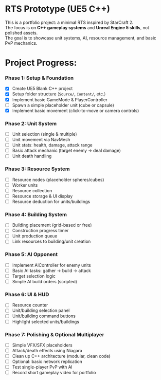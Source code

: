 # RTS Prototype (UE5 C++)

This is a portfolio project: a minimal RTS inspired by StarCraft 2.  
The focus is on **C++ gameplay systems** and **Unreal Engine 5 skills**, not polished assets.  
The goal is to showcase unit systems, AI, resource management, and basic PvP mechanics.

# Project Progress:

### Phase 1: Setup & Foundation
- [x] Create UE5 Blank C++ project
- [x] Setup folder structure (`Source/`, `Content/`, etc.)
- [x] Implement basic GameMode & PlayerController
- [ ] Spawn a simple placeholder unit (cube or capsule)
- [x] Implement basic movement (click-to-move or camera controls)

### Phase 2: Unit System
- [ ] Unit selection (single & multiple)
- [ ] Unit movement via NavMesh
- [ ] Unit stats: health, damage, attack range
- [ ] Basic attack mechanic (target enemy → deal damage)
- [ ] Unit death handling

### Phase 3: Resource System
- [ ] Resource nodes (placeholder spheres/cubes)
- [ ] Worker units
- [ ] Resource collection
- [ ] Resource storage & UI display
- [ ] Resource deduction for units/buildings

### Phase 4: Building System
- [ ] Building placement (grid-based or free)
- [ ] Construction progress timer
- [ ] Unit production queue
- [ ] Link resources to building/unit creation

### Phase 5: AI Opponent
- [ ] Implement AIController for enemy units
- [ ] Basic AI tasks: gather → build → attack
- [ ] Target selection logic
- [ ] Simple AI build orders (scripted)

### Phase 6: UI & HUD
- [ ] Resource counter
- [ ] Unit/building selection panel
- [ ] Unit/building command buttons
- [ ] Highlight selected units/buildings

### Phase 7: Polishing & Optional Multiplayer
- [ ] Simple VFX/SFX placeholders
- [ ] Attack/death effects using Niagara
- [ ] Clean up C++ architecture (modular, clean code)
- [ ] Optional: basic network replication
- [ ] Test single-player PvP with AI
- [ ] Record short gameplay video for portfolio
